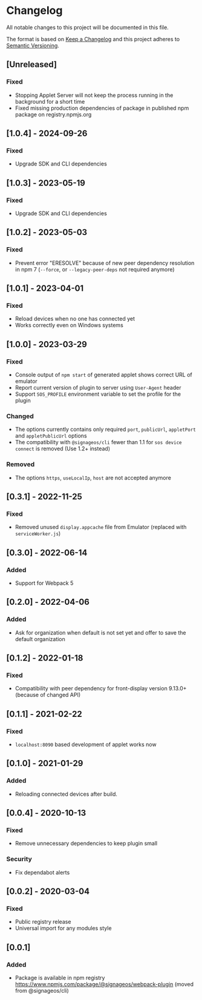 # Changelog
All notable changes to this project will be documented in this file.

The format is based on [Keep a Changelog](http://keepachangelog.com/en/1.0.0/)
and this project adheres to [Semantic Versioning](http://semver.org/spec/v2.0.0.html).

## [Unreleased]
### Fixed
- Stopping Applet Server will not keep the process running in the background for a short time
- Fixed missing production dependencies of package in published npm package on registry.npmjs.org

## [1.0.4] - 2024-09-26
### Fixed
- Upgrade SDK and CLI dependencies

## [1.0.3] - 2023-05-19
### Fixed
- Upgrade SDK and CLI dependencies

## [1.0.2] - 2023-05-03
### Fixed
- Prevent error "ERESOLVE" because of new peer dependency resolution in npm 7 (`--force`, or `--legacy-peer-deps` not required anymore)

## [1.0.1] - 2023-04-01
### Fixed
- Reload devices when no one has connected yet
- Works correctly even on Windows systems

## [1.0.0] - 2023-03-29
### Fixed
- Console output of `npm start` of generated applet shows correct URL of emulator
- Report current version of plugin to server using `User-Agent` header
- Support `SOS_PROFILE` environment variable to set the profile for the plugin

### Changed
- The options currently contains only required `port`, `publicUrl`, `appletPort` and `appletPublicUrl` options
- The compatibility with `@signageos/cli` fewer than 1.1 for `sos device connect` is removed (Use 1.2+ instead)

### Removed
- The options `https`, `useLocalIp`, `host` are not accepted anymore

## [0.3.1] - 2022-11-25
### Fixed
- Removed unused `display.appcache` file from Emulator (replaced with `serviceWorker.js`)

## [0.3.0] - 2022-06-14
### Added
- Support for Webpack 5

## [0.2.0] - 2022-04-06
### Added
- Ask for organization when default is not set yet and offer to save the default organization

## [0.1.2] - 2022-01-18
### Fixed
- Compatibility with peer dependency for front-display version 9.13.0+ (because of changed API)

## [0.1.1] - 2021-02-22
### Fixed
- `localhost:8090` based development of applet works now

## [0.1.0] - 2021-01-29
### Added
- Reloading connected devices after build.

## [0.0.4] - 2020-10-13
### Fixed
- Remove unnecessary dependencies to keep plugin small

### Security
- Fix dependabot alerts

## [0.0.2] - 2020-03-04
### Fixed
- Public registry release
- Universal import for any modules style

## [0.0.1]
### Added
- Package is available in npm registry https://www.npmjs.com/package/@signageos/webpack-plugin (moved from @signageos/cli)
